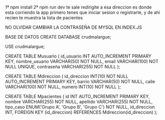 1ª npm install
2ª npm run dev
te sale redirigite a esa direccion es donde esta corriendo la app
primero tenes que iniciar sesion o registrarte, y de ahi recien te muestra la lista de pacientes 

NO OLVIDAR CAMBIAR LA CONTRASEÑA DE MYSQL EN INDEX.JS

BASE DE DATOS
CREATE DATABASE crudmalargue;

USE crudmalargue;

CREATE TABLE Musuario (
    id_usuario INT AUTO_INCREMENT PRIMARY KEY,
    nombre_usuario VARCHAR(50) NOT NULL,
    email VARCHAR(100) NOT NULL UNIQUE,
    contraseña VARCHAR(255) NOT NULL
);


CREATE TABLE Mdireccion (
	id_direccion INT(10) NOT NULL AUTO_INCREMENT PRIMARY KEY,
	barrio VARCHAR(50) NOT NULL,
	calle VARCHAR(100) NOT NULL,
	numero INT(10) NOT NULL
	);
	
CREATE TABLE Mpacientes (
    id INT AUTO_INCREMENT PRIMARY KEY,
    nombre VARCHAR(255) NOT NULL,
    apellido VARCHAR(255) NOT NULL,
    tipo_caso ENUM('Grupo A', 'Grupo B', 'Grupo C') NOT NULL,
    id_direccion INT,
    FOREIGN KEY (id_direccion) REFERENCES Mdireccion(id_direccion)
);
